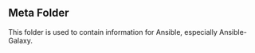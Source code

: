 Meta Folder
-----------

This folder is used to contain information for Ansible, especially Ansible-Galaxy.
